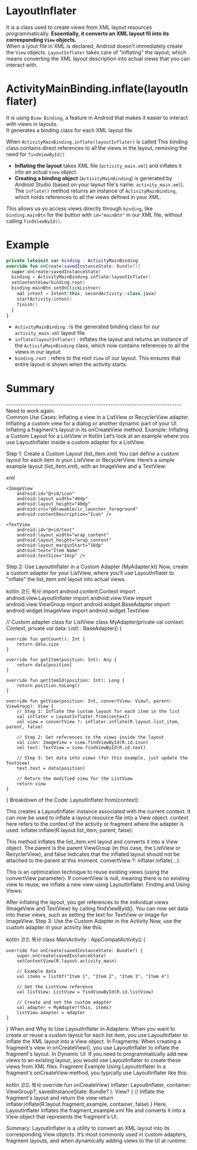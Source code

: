 # LayoutInflater
It is a class used to create views from XML layout resources programmatically. **Essentially, it converts an XML layout fil into its corresponding `View` objects.**  
When a lyout file in XML is declared, Android doesn't immediately create the `View` objects. `LayoutInflater` takes care of "inflating" the layout, which means converting the XML layout description into actual views that you can interact with.

# ActivityMainBinding.inflate(layoutInflater)
It is using `Biew Binding`, a feature in Android that makes it easier to interact with views in layouts.  
It generates a binding class for each XML layout file. 

When `ActivityMainBinding.inflate(layoutInflater)` is called
This binding class contains direct references to all the views in the layout, removing the need for `findViewById()`
- **Inflating the layout** takes XML file (`activity_main.xml`) and inflates it into an actual `View` object.
- **Creating a binding object** (`ActivityMainBinding`) is generated by Android Studio (based on your layout file's name: `activity_main.xml`).
  The `inflate()` method returns an instance of `ActivityMainBinding`, which holds references to all the views defined in your XML. 

This allows us yo access views directly through `binding`, like `binding.mainBtn` for the button with `id="mainBtn"` in our XML file, without calling `findViewById()`.

# Example
```kt
private lateinit var binding : ActivityMainBinding
override fun onCreate(savedInstanceState: Bundle?){
  super.onCreate(savedInstanceState)
  binding = ActivityMainBinding.inflate(layoutInflater)
  setContentView(binding.root)
  binding.mainBtn.setOnClickListner{
    val intent = Intent(this, secondActivity::class.java)
    startActivity(intent)
    finish()
  }
}
```
- `ActivityMainBinding` : is the generated binding class for our `activity_main.xml` layout file.
- `inflate(layoutInflater)` : inflates the layout and returns an instance of the `ActivityMainBinding` class, which now contains references to all the views in our layout.
- `binding.root` : refers to the root `View` of our layout. This ensures that entire layout is shown when the activity starts.

# Summary


-------------------------------------------------------------------------- Need to work again.  
Common Use Cases:
Inflating a view in a ListView or RecyclerView adapter.
Inflating a custom view for a dialog or another dynamic part of your UI.
Inflating a fragment's layout in its onCreateView method.
Example: Inflating a Custom Layout for a ListView in Kotlin
Let’s look at an example where you use LayoutInflater inside a custom adapter for a ListView.

Step 1: Create a Custom Layout (list_item.xml)
You can define a custom layout for each item in your ListView or RecyclerView. Here’s a simple example layout (list_item.xml), with an ImageView and a TextView:

xml
<?xml version="1.0" encoding="utf-8"?>
<LinearLayout xmlns:android="http://schemas.android.com/apk/res/android"
    android:layout_width="match_parent"
    android:layout_height="wrap_content"
    android:orientation="horizontal"
    android:padding="8dp">

    <ImageView
        android:id="@+id/icon"
        android:layout_width="40dp"
        android:layout_height="40dp"
        android:src="@drawable/ic_launcher_foreground"
        android:contentDescription="Icon" />

    <TextView
        android:id="@+id/text"
        android:layout_width="wrap_content"
        android:layout_height="wrap_content"
        android:layout_marginStart="16dp"
        android:text="Item Name"
        android:textSize="16sp" />
</LinearLayout>
Step 2: Use LayoutInflater in a Custom Adapter (MyAdapter.kt)
Now, create a custom adapter for your ListView, where you’ll use LayoutInflater to "inflate" the list_item.xml layout into actual views.

kotlin
코드 복사
import android.content.Context
import android.view.LayoutInflater
import android.view.View
import android.view.ViewGroup
import android.widget.BaseAdapter
import android.widget.ImageView
import android.widget.TextView

// Custom adapter class for ListView
class MyAdapter(private val context: Context, private val data: List<String>) : BaseAdapter() {

    override fun getCount(): Int {
        return data.size
    }

    override fun getItem(position: Int): Any {
        return data[position]
    }

    override fun getItemId(position: Int): Long {
        return position.toLong()
    }

    override fun getView(position: Int, convertView: View?, parent: ViewGroup): View {
        // Step 1: Inflate the custom layout for each item in the list
        val inflater = LayoutInflater.from(context)
        val view = convertView ?: inflater.inflate(R.layout.list_item, parent, false)

        // Step 2: Get references to the views inside the layout
        val icon: ImageView = view.findViewById(R.id.icon)
        val text: TextView = view.findViewById(R.id.text)

        // Step 3: Set data into views (for this example, just update the TextView)
        text.text = data[position]

        // Return the modified view for the ListView
        return view
    }
}
Breakdown of the Code:
LayoutInflater.from(context):

This creates a LayoutInflater instance associated with the current context. It can now be used to inflate a layout resource file into a View object.
context here refers to the context of the activity or fragment where the adapter is used.
inflater.inflate(R.layout.list_item, parent, false):

This method inflates the list_item.xml layout and converts it into a View object. The parent is the parent ViewGroup (in this case, the ListView or RecyclerView), and false indicates that the inflated layout should not be attached to the parent at this moment.
convertView ?: inflater.inflate(...):

This is an optimization technique to reuse existing views (using the convertView parameter). If convertView is null, meaning there is no existing view to reuse, we inflate a new view using LayoutInflater.
Finding and Using Views:

After inflating the layout, you get references to the individual views (ImageView and TextView) by calling findViewById().
You can now set data into these views, such as setting the text for TextView or image for ImageView.
Step 3: Use the Custom Adapter in the Activity
Now, use the custom adapter in your activity like this:

kotlin
코드 복사
class MainActivity : AppCompatActivity() {

    override fun onCreate(savedInstanceState: Bundle?) {
        super.onCreate(savedInstanceState)
        setContentView(R.layout.activity_main)

        // Example data
        val items = listOf("Item 1", "Item 2", "Item 3", "Item 4")

        // Get the ListView reference
        val listView: ListView = findViewById(R.id.listView)

        // Create and set the custom adapter
        val adapter = MyAdapter(this, items)
        listView.adapter = adapter
    }
}
When and Why to Use LayoutInflater
In Adapters: When you want to create or reuse a custom layout for each list item, you use LayoutInflater to inflate the XML layout into a View object.
In Fragments: When creating a fragment's view in onCreateView(), you use LayoutInflater to inflate the fragment's layout.
In Dynamic UI: If you need to programmatically add new views to an existing layout, you would use LayoutInflater to create these views from XML files.
Fragment Example Using LayoutInflater
In a fragment's onCreateView method, you typically use LayoutInflater like this:

kotlin
코드 복사
override fun onCreateView(
    inflater: LayoutInflater, container: ViewGroup?,
    savedInstanceState: Bundle?
): View? {
    // Inflate the fragment's layout and return the view
    return inflater.inflate(R.layout.fragment_example, container, false)
}
Here, LayoutInflater inflates the fragment_example.xml file and converts it into a View object that represents the fragment's UI.

Summary:
LayoutInflater is a utility to convert an XML layout into its corresponding View objects.
It’s most commonly used in custom adapters, fragment layouts, and when dynamically adding views to the UI at runtime.
